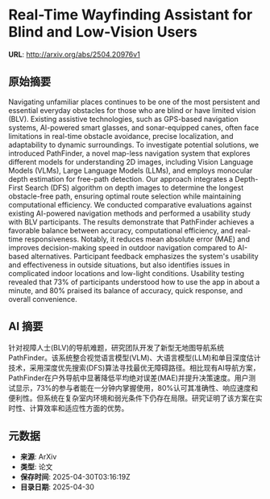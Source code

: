 # Real-Time Wayfinding Assistant for Blind and Low-Vision Users

**URL**: http://arxiv.org/abs/2504.20976v1

## 原始摘要

Navigating unfamiliar places continues to be one of the most persistent and
essential everyday obstacles for those who are blind or have limited vision
(BLV). Existing assistive technologies, such as GPS-based navigation systems,
AI-powered smart glasses, and sonar-equipped canes, often face limitations in
real-time obstacle avoidance, precise localization, and adaptability to dynamic
surroundings. To investigate potential solutions, we introduced PathFinder, a
novel map-less navigation system that explores different models for
understanding 2D images, including Vision Language Models (VLMs), Large
Language Models (LLMs), and employs monocular depth estimation for free-path
detection. Our approach integrates a Depth-First Search (DFS) algorithm on
depth images to determine the longest obstacle-free path, ensuring optimal
route selection while maintaining computational efficiency. We conducted
comparative evaluations against existing AI-powered navigation methods and
performed a usability study with BLV participants. The results demonstrate that
PathFinder achieves a favorable balance between accuracy, computational
efficiency, and real-time responsiveness. Notably, it reduces mean absolute
error (MAE) and improves decision-making speed in outdoor navigation compared
to AI-based alternatives. Participant feedback emphasizes the system's
usability and effectiveness in outside situations, but also identifies issues
in complicated indoor locations and low-light conditions. Usability testing
revealed that 73% of participants understood how to use the app in about a
minute, and 80% praised its balance of accuracy, quick response, and overall
convenience.


## AI 摘要

针对视障人士(BLV)的导航难题，研究团队开发了新型无地图导航系统PathFinder。该系统整合视觉语言模型(VLM)、大语言模型(LLM)和单目深度估计技术，采用深度优先搜索(DFS)算法寻找最优无障碍路径。相比现有AI导航方案，PathFinder在户外导航中显著降低平均绝对误差(MAE)并提升决策速度。用户测试显示，73%的参与者能在一分钟内掌握使用，80%认可其准确性、响应速度和便利性。但系统在复杂室内环境和弱光条件下仍存在局限。研究证明了该方案在实时性、计算效率和适应性方面的优势。

## 元数据

- **来源**: ArXiv
- **类型**: 论文
- **保存时间**: 2025-04-30T03:16:19Z
- **目录日期**: 2025-04-30
